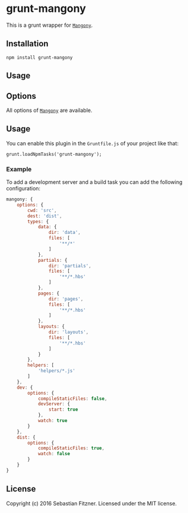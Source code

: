 grunt-mangony
=============

This is a grunt wrapper for [`Mangony`](https://github.com/Sebastian-Fitzner/mangony). 

## Installation

`npm install grunt-mangony`

## Usage

## Options

All options of [`Mangony`](https://github.com/Sebastian-Fitzner/mangony) are available. 

## Usage

You can enable this plugin in the `Gruntfile.js` of your project like that:

`grunt.loadNpmTasks('grunt-mangony');`

### Example

To add a development server and a build task you can add the following configuration:

``` js
mangony: {
    options: {
        cwd: 'src',
        dest: 'dist',
        types: {
            data: {
                dir: 'data',
                files: [
                    '**/*'
                ]
            },
            partials: {
                dir: 'partials',
                files: [
                    '**/*.hbs'
                ]
            },
            pages: {
                dir: 'pages',
                files: [
                    '**/*.hbs'
                ]
            },
            layouts: {
                dir: 'layouts',
                files: [
                    '**/*.hbs'
                ]
            }
        },
        helpers: [
            'helpers/*.js'
        ]
    },
    dev: {
        options: {
            compileStaticFiles: false,
            devServer: {
                start: true
            },
            watch: true
        }
    },
    dist: {
        options: {
            compileStaticFiles: true,
            watch: false
        }
    }
}
```

## License
Copyright (c) 2016 Sebastian Fitzner. Licensed under the MIT license.

